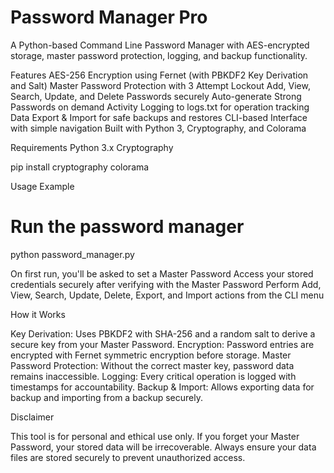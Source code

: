 # Password Manager Pro

A Python-based Command Line Password Manager with AES-encrypted storage, master password protection, logging, and backup functionality.

Features
 AES-256 Encryption using Fernet (with PBKDF2 Key Derivation and Salt)
Master Password Protection with 3 Attempt Lockout
 Add, View, Search, Update, and Delete Passwords securely
 Auto-generate Strong Passwords on demand
 Activity Logging to logs.txt for operation tracking
 Data Export & Import for safe backups and restores
CLI-based Interface with simple navigation
 Built with Python 3, Cryptography, and Colorama

Requirements
Python 3.x
Cryptography

pip install cryptography colorama

Usage Example
# Run the password manager  
python password_manager.py  

On first run, you'll be asked to set a Master Password
Access your stored credentials securely after verifying with the Master Password
Perform Add, View, Search, Update, Delete, Export, and Import actions from the CLI menu

How it Works

Key Derivation: Uses PBKDF2 with SHA-256 and a random salt to derive a secure key from your Master Password.
Encryption: Password entries are encrypted with Fernet symmetric encryption before storage.
Master Password Protection: Without the correct master key, password data remains inaccessible.
Logging: Every critical operation is logged with timestamps for accountability.
Backup & Import: Allows exporting data for backup and importing from a backup securely.

Disclaimer

 This tool is for personal and ethical use only.
 If you forget your Master Password, your stored data will be irrecoverable.
 Always ensure your data files are stored securely to prevent unauthorized access.


